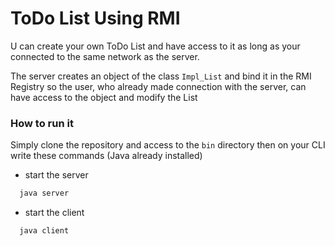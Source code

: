 # ToDo List Using RMI 

U can create  your own ToDo List and have access to it as long as your connected to the same network as the server.

The server creates an object of the class `Impl_List` and bind it in the RMI Registry so  the user, who already made connection with the server, can have access to the object and modify the List

### How to run it

Simply clone the repository and access to the `bin` directory then on your CLI write these commands (Java already installed) 

- start the server
```bash
  java server
```
- start the client
```bash
  java client
```
